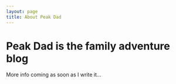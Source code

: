 ```yaml
---
layout: page
title: About Peak Dad
---
```


# Peak Dad is the family adventure blog

More info coming as soon as I write it...